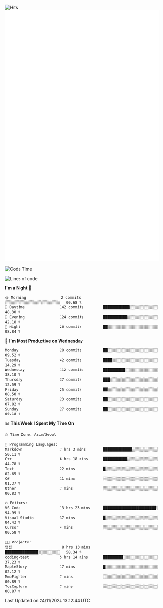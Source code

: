 ![Hits](https://hits.seeyoufarm.com/api/count/incr/badge.svg?url=https%3A%2F%2Fgithub.com%2Fbabaisnyan&count_bg=%2379C83D&title_bg=%23555555&icon=apple.svg&icon_color=%23E7E7E7&title=hits&edge_flat=false)
<br/>
![Metrics](https://github.com/babaisnyan/babaisnyan/blob/main/github-metrics.svg)

<!--START_SECTION:waka-->
![Code Time](http://img.shields.io/badge/Code%20Time-1%2C514%20hrs%2052%20mins-blue)

![Lines of code](https://img.shields.io/badge/From%20Hello%20World%20I%27ve%20Written-922.4%20thousand%20lines%20of%20code-blue)

**I'm a Night 🦉** 

```text
🌞 Morning                2 commits           ░░░░░░░░░░░░░░░░░░░░░░░░░   00.68 % 
🌆 Daytime                142 commits         ████████████░░░░░░░░░░░░░   48.30 % 
🌃 Evening                124 commits         ███████████░░░░░░░░░░░░░░   42.18 % 
🌙 Night                  26 commits          ██░░░░░░░░░░░░░░░░░░░░░░░   08.84 % 
```
📅 **I'm Most Productive on Wednesday** 

```text
Monday                   28 commits          ██░░░░░░░░░░░░░░░░░░░░░░░   09.52 % 
Tuesday                  42 commits          ████░░░░░░░░░░░░░░░░░░░░░   14.29 % 
Wednesday                112 commits         ██████████░░░░░░░░░░░░░░░   38.10 % 
Thursday                 37 commits          ███░░░░░░░░░░░░░░░░░░░░░░   12.59 % 
Friday                   25 commits          ██░░░░░░░░░░░░░░░░░░░░░░░   08.50 % 
Saturday                 23 commits          ██░░░░░░░░░░░░░░░░░░░░░░░   07.82 % 
Sunday                   27 commits          ██░░░░░░░░░░░░░░░░░░░░░░░   09.18 % 
```


📊 **This Week I Spent My Time On** 

```text
🕑︎ Time Zone: Asia/Seoul

💬 Programming Languages: 
Markdown                 7 hrs 3 mins        █████████████░░░░░░░░░░░░   50.11 % 
C++                      6 hrs 18 mins       ███████████░░░░░░░░░░░░░░   44.78 % 
Text                     22 mins             █░░░░░░░░░░░░░░░░░░░░░░░░   02.65 % 
C#                       11 mins             ░░░░░░░░░░░░░░░░░░░░░░░░░   01.37 % 
Other                    7 mins              ░░░░░░░░░░░░░░░░░░░░░░░░░   00.83 % 

🔥 Editors: 
VS Code                  13 hrs 23 mins      ████████████████████████░   94.99 % 
Visual Studio            37 mins             █░░░░░░░░░░░░░░░░░░░░░░░░   04.43 % 
Cursor                   4 mins              ░░░░░░░░░░░░░░░░░░░░░░░░░   00.58 % 

🐱‍💻 Projects: 
면접                       8 hrs 13 mins       ███████████████░░░░░░░░░░   58.34 % 
coding-test              5 hrs 14 mins       █████████░░░░░░░░░░░░░░░░   37.23 % 
MapleStory               17 mins             █░░░░░░░░░░░░░░░░░░░░░░░░   02.12 % 
MmoFighter               7 mins              ░░░░░░░░░░░░░░░░░░░░░░░░░   00.89 % 
TozCapture               7 mins              ░░░░░░░░░░░░░░░░░░░░░░░░░   00.87 % 
```


 Last Updated on 24/11/2024 13:12:44 UTC
<!--END_SECTION:waka-->
